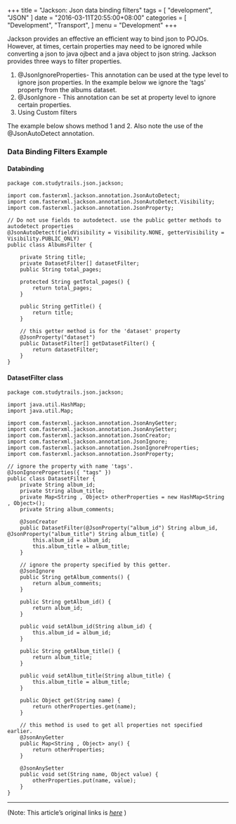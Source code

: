 
+++
title = "Jackson: Json data binding filters"
tags = [
    "development",
    "JSON"
]
date = "2016-03-11T20:55:00+08:00"
categories = [
    "Development",
    "Transport",
]
menu = "Development"
+++

Jackson provides an effective an efficient way to bind json to POJOs. However, at times, certain properties may need to be ignored while converting a json to java ojbect and a java object to json string. Jackson provides three ways to filter properties.

1. @JsonIgnoreProperties- This annotation can be used at the type level to ignore json properties. In the example below we ignore the 'tags' property from the albums dataset.
2. @JsonIgnore - This annotation can be set at property level to ignore certain properties.
3. Using Custom filters

The example below shows method 1 and 2. Also note the use of the @JsonAutoDetect annotation.

### Data Binding Filters Example
#### Databinding
```
package com.studytrails.json.jackson;

import com.fasterxml.jackson.annotation.JsonAutoDetect;
import com.fasterxml.jackson.annotation.JsonAutoDetect.Visibility;
import com.fasterxml.jackson.annotation.JsonProperty;

// Do not use fields to autodetect. use the public getter methods to autodetect properties
@JsonAutoDetect(fieldVisibility = Visibility.NONE, getterVisibility = Visibility.PUBLIC_ONLY)
public class AlbumsFilter {

    private String title;
    private DatasetFilter[] datasetFilter;
    public String total_pages;

    protected String getTotal_pages() {
        return total_pages;
    }

    public String getTitle() {
        return title;
    }

    // this getter method is for the 'dataset' property
    @JsonProperty("dataset")
    public DatasetFilter[] getDatasetFilter() {
        return datasetFilter;
    }
}
```
<!--more-->
#### DatasetFilter class
```
package com.studytrails.json.jackson;

import java.util.HashMap;
import java.util.Map;

import com.fasterxml.jackson.annotation.JsonAnyGetter;
import com.fasterxml.jackson.annotation.JsonAnySetter;
import com.fasterxml.jackson.annotation.JsonCreator;
import com.fasterxml.jackson.annotation.JsonIgnore;
import com.fasterxml.jackson.annotation.JsonIgnoreProperties;
import com.fasterxml.jackson.annotation.JsonProperty;

// ignore the property with name 'tags'.
@JsonIgnoreProperties({ "tags" })
public class DatasetFilter {
    private String album_id;
    private String album_title;
    private Map<String , Object> otherProperties = new HashMap<String , Object>();
    private String album_comments;

    @JsonCreator
    public DatasetFilter(@JsonProperty("album_id") String album_id, @JsonProperty("album_title") String album_title) {
        this.album_id = album_id;
        this.album_title = album_title;
    }

    // ignore the property specified by this getter.
    @JsonIgnore
    public String getAlbum_comments() {
        return album_comments;
    }

    public String getAlbum_id() {
        return album_id;
    }

    public void setAlbum_id(String album_id) {
        this.album_id = album_id;
    }

    public String getAlbum_title() {
        return album_title;
    }

    public void setAlbum_title(String album_title) {
        this.album_title = album_title;
    }

    public Object get(String name) {
        return otherProperties.get(name);
    }

    // this method is used to get all properties not specified earlier.
    @JsonAnyGetter
    public Map<String , Object> any() {
        return otherProperties;
    }

    @JsonAnySetter
    public void set(String name, Object value) {
        otherProperties.put(name, value);
    }
}
```

------------------

(Note: This article’s original links is [*here*](http://www.studytrails.com/java/json/java-jackson-data-binding-filters.jsp "Json data binding filters") )
